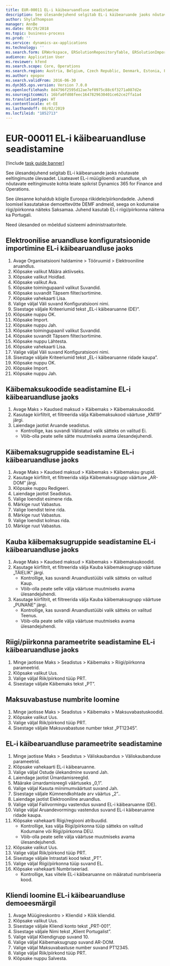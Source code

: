 ```yaml
---
title: EUR-00011 EL-i käibearuandluse seadistamine
description: See ülesandejuhend selgitab EL-i käibearuande jaoks nõutavate eeltingimuste ülevaadet.
author: ShylaThompson
manager: AnnBe
ms.date: 08/29/2018
ms.topic: business-process
ms.prod: ''
ms.service: dynamics-ax-applications
ms.technology: ''
ms.search.form: ERWorkspace, ERSolutionRepositoryTable, ERSolutionImport, SysQueryForm, SysQueryFieldLookUp,  TaxTable, TaxGroup, TaxItemGroup, TaxCountryRegionParameters, TaxVATNumTable, IntrastatParameters, CustTable, DirPartyQuickCreateForm
audience: Application User
ms.reviewer: kfend
ms.search.scope: Core, Operations
ms.search.region: Austria, Belgium, Czech Republic, Denmark, Estonia, Finland, France, Germany, Hungary, Ireland, Italy, Latvia, Lithuania, Netherlands, Poland, Spain, Sweden, United Kingdom
ms.author: epopov
ms.search.validFrom: 2016-06-30
ms.dyn365.ops.version: Version 7.0.0
ms.openlocfilehash: 8d4796f2595d12ae7ef0975c88c6f3271a087d2e
ms.sourcegitcommit: 16bfa0fd08feec1647829630401ce62ce2ffa1a4
ms.translationtype: HT
ms.contentlocale: et-EE
ms.lasthandoff: 08/02/2019
ms.locfileid: "1852713"
---
```

# <a name="eur-00011-set-up-eu-sales-list-reporting"></a>EUR-00011 EL-i käibearuandluse seadistamine

[!include [task guide banner](../../includes/task-guide-banner.md)]

See ülesandejuhend selgitab EL-i käibearuande jaoks nõutavate eeltingimuste ülevaadet. Lisateavet EL-i müügiloendi aruandluse, sh nõutavate eeltingimuste kohta leiate spikrist Dynamics 365 for Finance and Operations.

See ülesanne kohaldub kõigile Euroopa riikidele/piirkondadele. Juhendi loomisel kasutatakse demoettevõtte DEMF andmeid, seega on kodumaise riigi/piirkonna näiteks Saksamaa. Juhend kasutab EL-i riigi/piirkonna näitena ka Portugali.

Need ülesanded on mõeldud süsteemi administraatoritele.


## <a name="import-electronic-reporting-configurations-for-eu-sales-list-reporting"></a>Elektroonilise aruandluse konfiguratsioonide importimine EL-i käibearuandluse jaoks
1. Avage Organisatsiooni haldamine > Tööruumid > Elektrooniline aruandlus.
2. Klõpsake valikut Määra aktiivseks.
3. Klõpsake valikut Hoidlad.
4. Klõpsake valikut Ava.
5. Klõpsake toimingupaanil valikut Suvandid.
6. Klõpsake suvandit Täpsem filter/sortimine.
7. Klõpsake vahekaarti Lisa.
8. Valige väljal Väli suvand Konfiguratsiooni nimi.
9. Sisestage väljale Kriteeriumid tekst „EL-i käibearuanne (DE)”.
10. Klõpsake nuppu OK.
11. Klõpsake Import.
12. Klõpsake nuppu Jah.
13. Klõpsake toimingupaanil valikut Suvandid.
14. Klõpsake suvandit Täpsem filter/sortimine.
15. Klõpsake nuppu Lähtesta.
16. Klõpsake vahekaarti Lisa.
17. Valige väljal Väli suvand Konfiguratsiooni nimi.
18. Sisestage väljale Kriteeriumid tekst „EL-i käibearuanne ridade kaupa”.
19. Klõpsake nuppu OK.
20. Klõpsake Import.
21. Klõpsake nuppu Jah.

## <a name="set-up-sales-tax-codes-for-eu-sales-list-reporting"></a>Käibemaksukoodide seadistamine EL-i käibearuandluse jaoks
1. Avage Maks > Kaudsed maksud > Käibemaks > Käibemaksukoodid.
2. Kasutage kiirfiltrit, et filtreerida välja Käibemaksukood väärtuse „KM19” järgi.
3. Laiendage jaotist Aruande seadistus.
    * Kontrollige, kas suvandi Välistatud valik sätteks on valitud Ei.  
    * Võib-olla peate selle sätte muutmiseks avama ülesandejuhendi.  

## <a name="set-up-sales-tax-groups-for-eu-sales-list-reporting"></a>Käibemaksugruppide seadistamine EL-i käibearuandluse jaoks
1. Avage Maks > Kaudsed maksud > Käibemaks > Käibemaksu grupid.
2. Kasutage kiirfiltrit, et filtreerida välja Käibemaksugrupp väärtuse „AR-DOM” järgi.
3. Klõpsake nuppu Redigeeri.
4. Laiendage jaotist Seadistus.
5. Valige loendist esimene rida.
6. Märkige ruut Vabastus.
7. Valige loendist teine rida.
8. Märkige ruut Vabastus.
9. Valige loendist kolmas rida.
10. Märkige ruut Vabastus.

## <a name="set-up-item-sales-tax-groups-for-eu-sales-list-reporting"></a>Kauba käibemaksugruppide seadistamine EL-i käibearuandluse jaoks
1. Avage Maks > Kaudsed maksud > Käibemaks > Käibemaksukoodid.
2. Kasutage kiirfiltrit, et filtreerida välja Kauba käibemaksugrupp väärtuse „TÄIELIK” järgi.
    * Kontrollige, kas suvandi Aruandlustüübi valik sätteks on valitud Kaup.  
    * Võib-olla peate selle välja väärtuse muutmiseks avama ülesandejuhendi.  
3. Kasutage kiirfiltrit, et filtreerida välja Kauba käibemaksugrupp väärtuse „PUNANE” järgi.
    * Kontrollige, kas suvandi Aruandlustüübi valik sätteks on valitud Teenus.  
    * Võib-olla peate selle välja väärtuse muutmiseks avama ülesandejuhendi.  

## <a name="set-up-countryregion-parameters-for-eu-sales-list-reporting"></a>Riigi/piirkonna parameetrite seadistamine EL-i käibearuandluse jaoks
1. Minge jaotisse Maks > Seadistus > Käibemaks > Riigi/piirkonna parameetrid.
2. Klõpsake valikut Uus.
3. Valige väljal Riik/piirkond tüüp PRT.
4. Sisestage väljale Käibemaks tekst „PT”.

## <a name="create-tax-exempt-numbers"></a>Maksuvabastuse numbrite loomine
1. Minge jaotisse Maks > Seadistus > Käibemaks > Maksuvabastuskoodid.
2. Klõpsake valikut Uus.
3. Valige väljal Riik/piirkond tüüp PRT.
4. Sisestage väljale Maksuvabastuse number tekst „PT12345”.

## <a name="set-up-eu-sales-list-reporting-parameters"></a>EL-i käibearuandluse parameetrite seadistamine
1. Minge jaotisse Maks > Seadistus > Väliskaubandus > Väliskaubanduse parameetrid.
2. Klõpsake vahekaarti EL-i käibearuanne.
3. Valige väljal Ostude ülekandmine suvand Jah.
4. Laiendage jaotist Ümardamisreeglid.
5. Määrake ümardamisreegli väärtuseks „0,1”.
6. Valige väljal Kasuta miinimumväärtust suvand Jah.
7. Sisestage väljale Kümnendkohtade arv väärtus „2”..
8. Laiendage jaotist Elektrooniline aruandlus.
9. Valige väljal Failivormingu vastendus suvand EL-i käibearuanne (DE).
10. Valige väljal Aruandevormingu vastendus suvand EL-i käibearuanne ridade kaupa.
11. Klõpsake vahekaarti Riigi/regiooni atribuudid.
    * Kontrollige, kas välja Riigi/piirkonna tüüp sätteks on valitud Kodumaine või Riigi/piirkonna DEU.  
    * Võib-olla peate selle välja väärtuse muutmiseks avama ülesandejuhendi.  
12. Klõpsake valikut Uus.
13. Valige väljal Riik/piirkond tüüp PRT.
14. Sisestage väljale Intrastati kood tekst „PT”.
15. Valige väljal Riigi/piirkonna tüüp suvand EL.
16. Klõpsake vahekaarti Numbriseeriad.
    * Kontrollige, kas viitele EL-i käibearuanne on määratud numbriseeria kood.  

## <a name="create-a-customer-for-eu-sales-list-reporting-demo-purposes"></a>Kliendi loomine EL-i käibearuandluse demoeesmärgil
1. Avage Müügireskontro > Kliendid > Kõik kliendid.
2. Klõpsake valikut Uus.
3. Sisestage väljale Kliendi konto tekst „PRT-001”.
4. Sisestage väljale Nimi tekst „Klient Portugalist”.
5. Valige väljal Kliendigrupp suvand 10.
6. Valige väljal Käibemaksugrupp suvand AR-DOM.
7. Valige väljal Maksuvabastuse number suvand PT12345.
8. Valige väljal Riik/piirkond tüüp PRT.
9. Klõpsake nuppu Salvesta.


